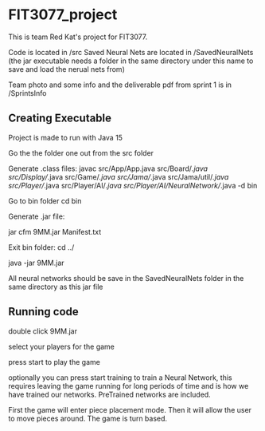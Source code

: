# FIT3077_project
This is team Red Kat's project for FIT3077.

Code is located in /src 
Saved Neural Nets are located in /SavedNeuralNets (the jar executable needs a folder in the same directory under this name to save and load the nerual nets from)

Team photo and some info and the deliverable pdf from sprint 1 is in /SprintsInfo

## Creating Executable
Project is made to run with Java 15

Go the the folder one out from the src folder


Generate .class files:
javac src/App/App.java src/Board/*.java src/Display/*.java src/Game/*.java src/Jama/*.java src/Jama/util/*.java src/Player/*.java src/Player/AI/*.java src/Player/AI/NeuralNetwork/*.java -d bin


Go to bin folder cd bin

Generate .jar file:

jar cfm 9MM.jar Manifest.txt

Exit bin folder:
cd ../

java -jar 9MM.jar


All neural networks should be save in the SavedNeuralNets folder in the same directory as this jar file

## Running code
double click 9MM.jar

select your players for the game

press start to play the game

optionally you can press start training to train a Neural Network, this requires leaving the game running for long periods of time and is how we have trained our networks. PreTrained networks are included. 

First the game will enter piece placement mode. Then it will allow the user to move pieces around. The game is turn based.
